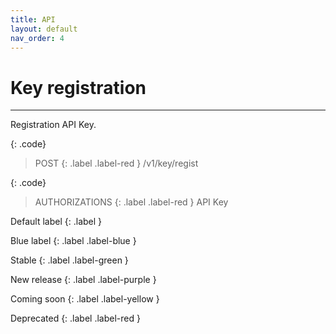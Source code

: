 ```yaml
---
title: API
layout: default
nav_order: 4
---
```


# Key registration
---

Registration API Key.  

{: .code}
> POST
> {: .label .label-red }
> /v1/key/regist

{: .code}
> AUTHORIZATIONS  {: .label .label-red }  API Key

Default label
{: .label }

Blue label
{: .label .label-blue }

Stable
{: .label .label-green }

New release
{: .label .label-purple }

Coming soon
{: .label .label-yellow }

Deprecated
{: .label .label-red }
